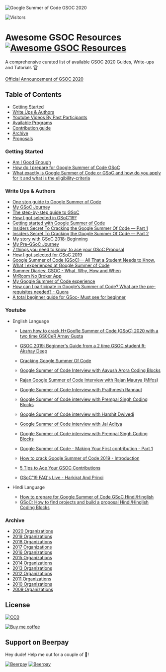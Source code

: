 ![Google Summer of Code GSOC 2020](https://miro.medium.com/max/2400/1*4e68uHCQeEwZctHT0708KA.jpeg)

![Visitors](https://visitor-badge.glitch.me/badge?page_id=realabbas.awesome-gsoc-roadmap)

# Awesome GSOC Resources [![Awesome GSOC Resources](https://cdn.rawgit.com/sindresorhus/awesome/d7305f38d29fed78fa85652e3a63e154dd8e8829/media/badge.svg)](https://github.com/sindresorhus/awesome)
A comprehensive curated list of available GSOC 2020 Guides, Write-ups and Tutorials 🏆

[Official Announcement of GSOC 2020](https://opensource.googleblog.com/2019/12/announcing-google-summer-of-code-2020.html)

## Table of Contents
- [Getting Started](#getting-started)
- [Write Ups & Authors](#write-ups--authors)
- [Youtube Videos By Past Participants](#Youtube)
- [Available Programs](#available-programs)
- [Contribution guide](contributing.md)
- [Archive](#Archive)
- [Proposals]()

### Getting Started

- [Am I Good Enough](https://google.github.io/gsocguides/student/am-i-good-enough)
- [How do I prepare for Google Summer of Code GSoC ](https://www.quora.com/How-do-I-prepare-for-the-Google-Summer-of-Code-GSoC)
- [What exactly is Google Summer of Code or GSoC and how do you apply for it and what is the eligibility-criteria](https://www.quora.com/What-exactly-is-Google-Summer-of-Code-or-GSoC-How-do-you-apply-for-it-and-what-is-the-eligibility-criteria)

### Write Ups & Authors

- [One stop guide to Google Summer of Code](https://medium.com/coding-blocks/one-stop-guide-to-google-summer-of-code-a9e803beeda7)
- [My GSoC Journey](https://medium.com/@ankushmalik631/my-gsoc-journey-4f02818fdb8d)
- [The step-by-step guide to GSoC](https://medium.com/@hellomeets/the-step-by-step-guide-to-gsoc-fea68daa8e0)
- [How I got selected in GSoC’19?](https://medium.com/coding-blocks/how-i-got-into-gsoc-2019-69e93cfb19b1)
- [Getting started with Google Summer of Code](https://medium.com/img-iit-roorkee/getting-started-with-google-summer-of-code-7dfb8f6d4572)
- [Insiders Secret To Cracking the Google Summer Of Code — Part 1](https://medium.com/fossmec/insiders-secret-to-cracking-the-google-summer-of-code-part-1-92e55dca5c18)
- [Insiders Secret To Cracking the Google Summer Of Code — Part 2](https://medium.com/fossmec/insiders-secret-to-cracking-the-google-summer-of-code-part-2-4c36b0ef8a8d)
- [My story with GSoC 2018: Beginning](https://medium.com/webpack/my-story-of-gsoc-2018-beginning-4c98d8966bfe)
- [My Pre-GSoC Journey](https://medium.com/my-gsoc-2019-journey/my-pre-gsoc-journey-2c528033b66d)
- [7 things you need to know, to ace your GSoC Proposal](https://hackernoon.com/7-things-you-need-to-know-to-ace-your-gsoc-proposal-8e422f2b6abe)
- [How I got selected for GSoC 2019](https://blog.usejournal.com/how-i-got-selected-for-gsoc-2019-75298b3e66ae)
- [Google Summer of Code (GSoC)— All That a Student Needs to Know.](https://code.likeagirl.io/google-summer-of-code-gsoc-whens-and-hows-for-students-4d8453a799bb)
- [What I experienced at Google Summer of Code](https://www.freecodecamp.org/news/the-google-summer-of-code-experience-e9329da27c66/)
- [Summer Diaries: GSOC - What, Why, How and When](http://watchout.iitr.ac.in/2019/05/summer-diaries-gsoc)
- [MrRoom No Broker App](https://www.mrroom.in)
- [My Google Summer of Code experience](https://blog.cloudboost.io/my-google-summer-of-code-experience-576bccd19788?gi=83bf64a854c2)
- [How can I participate in Google’s Summer of Code? What are the pre-requisites needed? - Quora](https://www.quora.com/How-can-I-participate-in-Google%E2%80%99s-Summer-of-Code-What-are-the-pre-requisites-needed)
- [A total beginner guide for GSoc- Must see for beginner](https://www.quora.com/How-can-I-prepare-for-Google-Summer-of-Code-2020-if-I-just-started-coding-and-have-never-contributed-to-Open-Source-before)

### Youtube

- English Language
    * [Learn how to crack H+Goofle Summer of Code (GSoC) 2020 with a two time GS0CeR Arnav Gupta](https://www.youtube.com/watch?v=76wmqvph6hg)
    * [GSOC 2019: Beginner's Guide from a 2 time GSOC student ft: Akshay Deep](https://www.youtube.com/watch?v=u0IPiGhpwRE)
    * [Cracking Google Summer Of Code](https://www.youtube.com/watch?v=nhtREXZgfP8)
    * [Google Summer of Code Interview with Aayush Arora Coding Blocks](https://www.youtube.com/watch?v=sG7EErHU6EM&list=PLl4Y2XuUavmvewAv_PUlXgzXWY44xjWmo&index=4)
    * [Rajan Google Summer of Code Interview with Rajan Maurya (Mifos)](https://www.youtube.com/watch?v=hJu20dyoG4A&list=PLl4Y2XuUavmvewAv_PUlXgzXWY44xjWmo&index=6)
    * [Google Summer of Code Interview with Prathmesh Rannaut](https://www.youtube.com/watch?v=LUHkKVotiYk&list=PLl4Y2XuUavmvewAv_PUlXgzXWY44xjWmo&index=7)
    * [Google Summer of Code interview with Prempal Singh Coding Blocks](https://www.youtube.com/watch?v=yvh1bP-BZNg&list=PLl4Y2XuUavmvewAv_PUlXgzXWY44xjWmo&index=8)
    * [Google Summer of Code interview with Harshit Dwivedi](https://www.youtube.com/watch?v=QtPKyhyhxw4&list=PLl4Y2XuUavmvewAv_PUlXgzXWY44xjWmo&index=9)

    * [Google Summer of Code interview with Jai Aditya](https://www.youtube.com/watch?v=4REJ2aoU5CM&list=PLl4Y2XuUavmvewAv_PUlXgzXWY44xjWmo&index=10)

    * [Google Summer of Code interview with Prempal Singh Coding Blocks](https://www.youtube.com/watch?v=phYOgQgMDvQ)
    * [Google Summer of Code - Making Your First contribution - Part 1](https://www.youtube.com/watch?v=phYOgQgMDvQ)
    * [How to crack Google Summer of Code 2019 - Introduction](https://www.youtube.com/watch?v=0usiv5VyNE4)
    * [5 Tips to Ace Your GSOC Contributions](https://www.youtube.com/watch?v=tPYM8UXCrxw)
    * [GSoC'19 FAQ's Live - Harkirat And Princi](https://www.youtube.com/watch?v=5g2236A-vkQ)

- Hindi Language
    * [How to prepare for Google Summer of Code GSoC Hindi/Hinglish](https://www.youtube.com/watch?v=RpdjewNuPzc)
    * [GSoC: How to find projects and build a proposal Hindi/Hinglish Coding Blocks](https://www.youtube.com/watch?v=RpdjewNuPzc&list=PLl4Y2XuUavmvewAv_PUlXgzXWY44xjWmo&index=1)
    
### Archive

- [2020 Organizations](https://summerofcode.withgoogle.com/archive/2020/organizations/)
- [2019 Organizations](https://summerofcode.withgoogle.com/archive/2019/organizations/)
- [2018 Organizations](https://summerofcode.withgoogle.com/archive/2018/organizations/)
- [2017 Organizations](https://summerofcode.withgoogle.com/archive/2017/organizations/)
- [2016 Organizations](https://summerofcode.withgoogle.com/archive/2016/organizations/)
- [2015 Organizations](https://www.google-melange.com/archive/gsoc/2015)
- [2014 Organizations](https://www.google-melange.com/archive/gsoc/2014)
- [2013 Organizations](https://www.google-melange.com/archive/gsoc/2013)
- [2012 Organizations](https://www.google-melange.com/archive/gsoc/2012)
- [2011 Organizations](https://www.google-melange.com/archive/gsoc/2011)
- [2010 Organizations](https://www.google-melange.com/archive/gsoc/2010)
- [2009 Organizations](https://www.google-melange.com/archive/gsoc/2009)

## License

[![CC0](http://mirrors.creativecommons.org/presskit/buttons/88x31/svg/cc-zero.svg)](https://creativecommons.org/publicdomain/zero/1.0/)

[![Buy me coffee](https://cdn.buymeacoffee.com/buttons/default-orange.png)](https://www.buymeacoffee.com/realabbas)

## Support on Beerpay
Hey dude! Help me out for a couple of :beers:!

[![Beerpay](https://beerpay.io/realabbas/awesome-gsoc-roadmap/badge.svg?style=beer-square)](https://beerpay.io/realabbas/awesome-gsoc-roadmap)  [![Beerpay](https://beerpay.io/realabbas/awesome-gsoc-roadmap/make-wish.svg?style=flat-square)](https://beerpay.io/realabbas/awesome-gsoc-roadmap?focus=wish)
